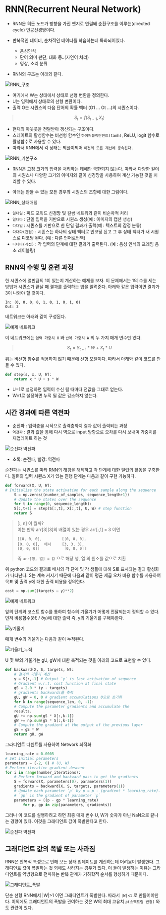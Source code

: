 # RNN(Recurrent Neural Network)

- RNN은 히든 노드가 방향을 가진 엣지로 연결돼 순환구조를 이루는(directed cycle) 인공신경망이다.
- 반복적인 데이터, 순차적인 데이터를 학습하는데 특화되어있다.
  - 음성인식
  - 단어 의미 판단, 대화 등..(자연어 처리)
  - 영상, 소리 분류

- RNN의 구조는 아래와 같다.

![RNN_구조](RNN_사진\RNN_구조.jpg)

- 여기에서 W는 상태에서 상태로 선형 변환을 정의한다.
- U는 입력에서 상태로의 선형 변환이다.
- 출력 O는 시퀀스의 다음 단어의 확률 벡터 (O1 ... Ot ...)의 시퀀스이다.

> $$ S_t= f(S_{t-1}, X_t) $$

- 현재의 아웃풋을 전달받아 갱신되는 구조이다.
- 스테이트의 활성함수는 비선형 함수인 `하이퍼볼릭탄젠트(tanh)`, ReLU, logit 함수로 활성함수로 사용할 수 있다.
- 따라서 RNN에서 각 상태는 되풀이되어 `이전의 모든 계산에 종속된다.`

![RNN_기본구조](RNN_사진\RNN_기본구조.png)

- RNN은 고정 크기의 입력을 처리하는 데에만 국한되지 않는다. 따라서 다양한 길이의 시퀀스나 다양한 크기의 이미지와 같이 신경망을 사용하여 계산 가능한 것을 처리할 수 있다.

- 아래는 만들 수 있는 모든 경우의 시퀀스의 조합에 대한 그림이다.

![RNN_상태매칭](RNN_사진\RNN_상태.png)

- `일대일` : 피드 포워드 신경망 및 길쌈 네트워와 같이 비순차적 처리
- `일대다` : 단일 입력을 기반으로 시퀀스 생성(예 : 이미지의 캡션 생성)
- `다대일` : 시퀸스를 기반으로 한 단일 결과가 출력(예 : 텍스트의 감정 분류)
- `다대다(간접)` : 시퀸스는 하나의 상태 백터로 인코딩 된고 그 후 상태 백터가 새 시퀀스로 디코딩 된다.  (예 : 다른 언어로번역)
- `다대다(직접)` : 각 입력의 단계에 대한 결과가 출력된다. (예 : 음성 인식의 프레임 음소 레이블링)

## RNN의 수행 및 훈련 과정

한 시퀸스에 얼만큼의 1이 있는지 계산하는 예제를 보자. 이 문제에서는 1의 수를 세는 방법과 시퀸스가 끝날 때 결과를 출력하는 법을 알려준다. 아래와 같은 입력이면 결과가 3이 나와야 할 것이다.

``` text
In: (0, 0, 0, 0, 1, 0, 1, 0, 1, 0)
Out: 3
```

네트워크는 아래와 같이 구성된다.

![예제 네트워크](RNN_사진\RNN_예제.png)

이 네트워크에는 `입력 가중치 U` 와 `반복 가중치 W` 의 두 가지 매개 변수만 있다.
> $$ S_t= S_{t-1}*W+X_t*U $$

위는 비선형 함수를 적용하지 않기 때문에 선형 모델이다. 따라서 아래와 같이 코드를 만들 수 있다.

```python
def step(s, x, U, W):
    return x * U + s * W
```

- U=1로 설정하면 입력이 수신 될 때마다 전값을 그대로 얻는다.
- W=1로 설정하면 누적 될 값은 감소하지 않는다.

## 시간 경과에 따른 역전파

- 순전파 : 입력층을 시작으로 출력층까지 결과 값이 출력되는 과정
- `역전파` : 결과 값을 통해 다시 역으로 input 방항으로 오차를 다시 보내며 가중치를 재업데이트 하는 것

![순전파 역전파](RNN_사진\순전파_역전파.png)

- 초록: 순전파, 빨강: 역전파

순전파는 시퀸스를 따라 RNN의 래핑을 해제하고 각 단계에 대한 일련의 활동을 구축한다. 일련의 입력 시퀸스 X가 있는 진행 단계는 다음과 같이 구현 가능하다.

```python
def forward(X, U, W):
# Initialize the state activation for each sample along the sequence
    S = np.zeros((number_of_samples, sequence_length+1))
    # Update the states over the sequence
    for t in range(0, sequence_length):
    S[:,t+1] = step(S[:,t], X[:,t], U, W) # step function
    return S
```

> [:, n] 이 뭘까?  
이는 만약 arr[3][3]의 배열이 있는 경우 arr[:,1] = 3 이면  
> ```text
> [[0, 0, 0],         [[0, 0, 0],  
> [0, 0, 0],  에서     [3, 3, 3],  
> [0, 0, 0]]           [0, 0, 0]]  
> ```  
> 즉 `arr[행, 열] = 값` 으로 해당 행, 열 의 원소를 값으로 치환

위 python 코드의 결과로 배치의 각 단계 및 각 샘플에 대해 S로 표시되는 결과 활성화가 나타난다. S는 계속 커지기 때문에 다음과 같이 평균 제곱 오차 비용 함수를 사용하여 목표 및 출력 y에 대한 출력 비용을 정의한다.

```python
cost = np.sum((targets – y)**2)
```

![예제 네트워크](RNN_사진\RNN_예제.png)

앞의 단계와 코스트 함수를 통하여 함수의 기울기가 어떻게 전달되는지 정의할 수 있다.  
먼저 비용함수(∂ξ / ∂y)에 대한 출력 즉, y의 기울기를 구해야한다.


![y기울기](RNN_사진\y_기울기.png)

매개 변수의 기울기는 다음과 같이 누적된다.

![기울기_누적](RNN_사진\매개변수_기울기_누적.png)

U 및 W의 기울기는 gU, gW에 대한 축적되는 것을 아래의 코드로 표현할 수 있다.

```python
def backward(X, S, targets, W):
    # 결과의 기울기 계산
    y = S[:,-1] # Output `y` is last activation of sequence
    # Gradient w.r.t. cost function at final state
    gS = 2.0 * (y - targets)
    # gradients backwards를 축적
    gU, gW = 0, 0 # gradient accumulations 0으로 초기화
    for k in range(sequence_len, 0, -1):
    # Compute the parameter gradients and accumulate the
    results.
    gU += np.sum(gS * X[:,k-1])
    gW += np.sum(gS * S[:,k-1])
    # Compute the gradient at the output of the previous layer
    gS = gS * W
    return gU, gW
```

그라디언트 디센트를 사용하여 Network 최적화

```python
learning_rate = 0.0005
# Set initial parameters
parameters = (-2, 0) # (U, W)
# Perform iterative gradient descent
for i in range(number_iterations):
    # Perform forward and backward pass to get the gradients
    S = forward(X, parameters(0), parameters(1))
    gradients = backward(X, S, targets, parameters(1))
    # Update each parameter `p` by p = p - (gradient * learning_rate).
    # `gp` is the gradient of parameter `p`
    parameters = ((p - gp * learning_rate)
        for p, gp in zip(parameters, gradients))
```

그러나 이 코드를 실행하려고 하면 최종 매개 변수 U, W가 숫자가 아닌 NaN으로 끝나는 경향이 있다. 이것을 그래디언트 값이 폭발한다고 한다.

![순전파 역전파](RNN_사진\코스트_경사도.png)

## 그래디언트 값의 폭발 또는 사라짐

RNN은 반복적 특성으로 인해 모든 상태 업데이트를 계산하는데 어려움이 발생한다.
그래디언트 값이 폭발하는 것 외에도 사라지는 경우가 있다. 이 둘이 발생하는 이유는 그라디언트를 역방향으로 전파하는 반복 관계가 기하학적 순서를 형성하기 때문이다.

![그래디언트_폭발](RNN_사진\그래디언트_폭발.png)

단순 선형 RNN에서 |W|>1 이면 그래디언트가 폭발한다. 따라서 `|W|<1` 로 만들어야한다.
이외에도 그래디언트의 폭발을 관여하는 것은 W의 최대 고유치 `ρ(스펙트럼 반경)` 와도 관련이 있다.

